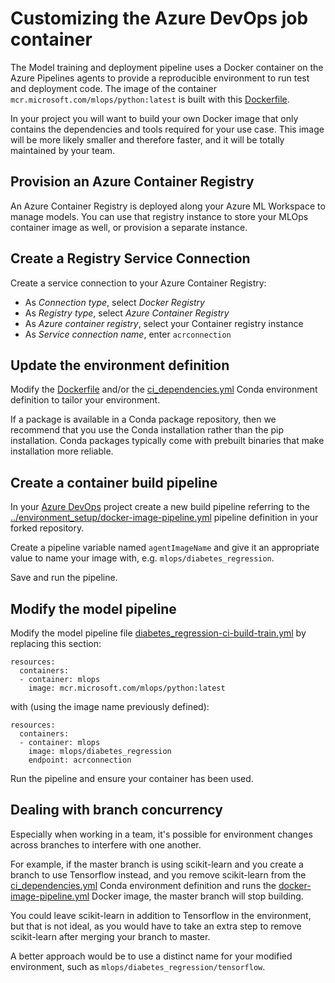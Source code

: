 # Customizing the Azure DevOps job container

The Model training and deployment pipeline uses a Docker container
on the Azure Pipelines agents to provide a reproducible environment
to run test and deployment code.
 The image of the container
`mcr.microsoft.com/mlops/python:latest` is built with this
[Dockerfile](../environment_setup/Dockerfile).

In your project you will want to build your own
Docker image that only contains the dependencies and tools required for your
use case. This image will be more likely smaller and therefore faster, and it
will be totally maintained by your team. 

## Provision an Azure Container Registry 

An Azure Container Registry is deployed along your Azure ML Workspace to manage models.
You can use that registry instance to store your MLOps container image as well, or
provision a separate instance.

## Create a Registry Service Connection

Create a service connection to your Azure Container Registry:
- As *Connection type*, select *Docker Registry*
- As *Registry type*, select *Azure Container Registry*
- As *Azure container registry*, select your Container registry instance
- As *Service connection name*, enter `acrconnection`

## Update the environment definition

Modify the [Dockerfile](../environment_setup/Dockerfile) and/or the
[ci_dependencies.yml](../diabetes_regression/ci_dependencies.yml) Conda
environment definition to tailor your environment.

If a package is available in a Conda package repository, then we recommend that
you use the Conda installation rather than the pip installation. Conda packages
typically come with prebuilt binaries that make installation more reliable.

## Create a container build pipeline

In your [Azure DevOps](https://dev.azure.com) project create a new build
pipeline referring to the
[../environment_setup/docker-image-pipeline.yml](environment_setup/docker-image-pipeline.yml)
pipeline definition in your forked repository.

Create a pipeline variable named `agentImageName` and give it an appropriate
value to name your image with, e.g. `mlops/diabetes_regression`.

Save and run the pipeline.

## Modify the model pipeline

Modify the model pipeline file [diabetes_regression-ci-build-train.yml](../.pipelines/diabetes_regression-ci-build-train.yml) by replacing this section:

```
resources:
  containers:
  - container: mlops
    image: mcr.microsoft.com/mlops/python:latest
```

with (using the image name previously defined):

```
resources:
  containers:
  - container: mlops
    image: mlops/diabetes_regression
    endpoint: acrconnection
```

Run the pipeline and ensure your container has been used.

## Dealing with branch concurrency

Especially when working in a team, it's possible for environment changes across branches to interfere with one another.

For example, if the master branch is using scikit-learn and you create a branch to use Tensorflow instead, and you remove scikit-learn from the 
[ci_dependencies.yml](../diabetes_regression/ci_dependencies.yml) Conda environment definition
and runs the [docker-image-pipeline.yml](../environment_setup/docker-image-pipeline.yml) Docker image, the master branch will stop building.

You could leave scikit-learn in addition to Tensorflow in the environment, but that is not ideal, as you would have to take an extra step to remove scikit-learn after merging your branch to master.

A better approach would be to use a distinct name for your modified environment, such as `mlops/diabetes_regression/tensorflow`.
